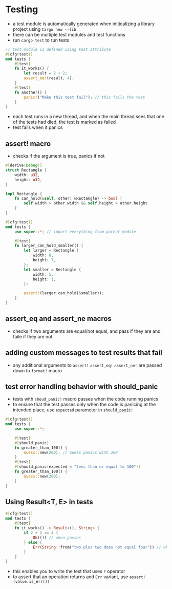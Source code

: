 # Testing
- a test module is automatically generated when initicalizing a library project using `Cargo new --lib`
- there can be multiple test modules and test functions
- run `cargo test` to run tests
```rust
// test module is defined using test attribute 
#[cfg(test)]
mod tests {
    #[test]
    fn it_works() {
        let result = 2 + 2;
        assert_eq!(result, 4);
    }
    #[test]
    fn another() {
        panic!("Make this test fail"); // this fails the test
    }
}
```
- each test runs in a new thread, and when the main thread sees that one of the tests had died, the test is marked as failed
- test fails when it panics

## assert! macro
- checks if the argument is true, panics if not
```rust
#[derive(Debug)]
struct Rectangle {
    width: u32,
    height: u32,
}

impl Rectangle {
    fn can_hold(&self, other: &Rectangle) -> bool {
        self.width > other.width && self.height > other.height
    }
}

#[cfg(test)]
mod tests {
    use super::*; // import everything from parent module

    #[test]
    fn larger_can_hold_smaller() {
        let larger = Rectangle {
            width: 8,
            height: 7,
        };
        let smaller = Rectangle {
            width: 5,
            height: 1,
        };

        assert!(larger.can_hold(&smaller));
    }
}
```

## assert_eq and assert_ne macros
- checks if two arguments are equal/not equal, and pass if they are and faile if they are not

## adding custom messages to test results that fail
- any additional arguments to `assert!` `assert_eq!` `assert_ne!` are passed down to `format!` macro

## test error handling behavior with should_panic
- tests with `shoud_panic!` macro passes when the code running panics
- to ensure that the test passes only when the code is panicing at the intended place, use `expected` parameter in `should_panic!`
```rust
#[cfg(test)]
mod tests {
    use super::*;

    #[test]
    #[should_panic]
    fn greater_than_100() {
        Guess::new(200); // Guess panics with 200 
    }
    #[test]
    #[should_panic(expected = "less than or equal to 100")]
    fn greater_than_100() {
        Guess::new(200);
    }
}
```

## Using Result<T, E> in tests
```rust
#[cfg(test)]
mod tests {
    #[test]
    fn it_works() -> Result<(), String> {
        if 2 + 2 == 4 {
            Ok(()) // when passes
        } else {
            Err(String::from("two plus two does not equal four")) // when fails
        }
    }
}
```
- this enables you to write the test that uses `?` operator
- to assert that an operation returns and `Err` variant, use `assert!(value.is_err())`
